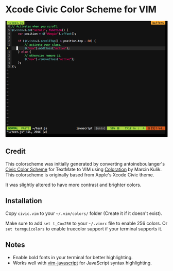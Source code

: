 # Xcode Civic Color Scheme for VIM                                                                                                                                                

![Screenshot](screenshots/1.png)

## Credit

This colorscheme was initially generated by converting antoineboulanger's [Civic Color Scheme](https://github.com/antoineboulanger/civic) 
for TextMate to VIM using [Coloration](https://github.com/sickill/coloration) by Marcin Kulik. 
This colorscheme is originally based from Apple's Xcode Civic theme.

It was slightly altered to have more contrast and brighter colors.

## Installation

Copy `civic.vim` to your `~/.vim/colors/` folder (Create it if it doesn't exist).

Make sure to add `set t_Co=256` to your `~/.vimrc` file to enable 256 colors. 
Or `set termguicolors` to enable truecolor support if your terminal supports it.


## Notes

- Enable bold fonts in your terminal for better highlighting.
- Works well with [vim-javascript](https://github.com/pangloss/vim-javascript) for JavaScript syntax highlighting.

